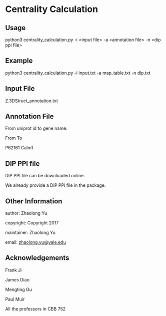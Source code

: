 # Centrality Calculation


## Usage
python3 centrality_calculation.py -i \<input file> -a \<annotation file> -n \<dip ppi file>

## Example
python3 centrality_calculation.py -i input.txt -a map_table.txt -n dip.txt

## Input File
Z.3DStruct_annotation.txt

## Annotation File
From uniprot id to gene name:

From	To

P62161	Calm1

## DIP PPI file
DIP PPI file can be downloaded online. 

We already provide a DIP PPI file in the package.

## Other Information
author:	Zhaolong Yu

copyright:	Copyright 2017

maintainer:	Zhaolong Yu

email:	zhaolong.yu@yale.edu


## Acknowledgements
Frank Ji

James Diao

Mengting Gu

Paul Muir

All the professors in CBB 752
